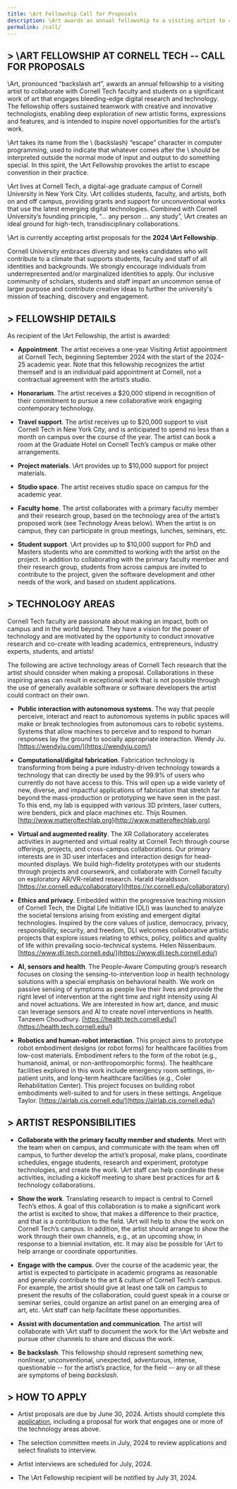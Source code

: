 ```yaml
---
title: \Art Fellowship Call for Proposals
description: \Art awards an annual fellowship to a visiting artist to collaborate with Cornell Tech faculty and students on a significant work of art that engages bleeding-edge digital research and technology.
permalink: /call/
---
```

## > \ART FELLOWSHIP AT CORNELL TECH \-\- CALL FOR PROPOSALS

\Art, pronounced “backslash art”, awards an annual fellowship to a visiting artist to collaborate with Cornell Tech faculty and students on a significant work of art that engages bleeding-edge digital research and technology. The fellowship offers sustained teamwork with creative and innovative technologists, enabling deep exploration of new artistic forms, expressions and features, and is intended to inspire novel opportunities for the artist’s work.

\Art takes its name from the \ (backslash) “escape” character in computer programming, used to indicate that whatever comes after the \ should be interpreted outside the normal mode of input and output to do something special. In this spirit, the \Art Fellowship provokes the artist to escape convention in their practice. 

\Art lives at Cornell Tech, a digital-age graduate campus of Cornell University in New York City. \Art collides students, faculty, and artists, both on and off campus, providing grants and support for unconventional works that use the latest emerging digital technologies. Combined with Cornell University’s founding principle, “... any person ... any study”, \Art creates an ideal ground for high-tech, transdisciplinary collaborations. 

\Art is currently accepting artist proposals for the **2024 \Art Fellowship**.

Cornell University embraces diversity and seeks candidates who will contribute to a climate that supports students, faculty and staff of all identities and backgrounds. We strongly encourage individuals from underrepresented and/or marginalized identities to apply. Our inclusive community of scholars, students and staff impart an uncommon sense of larger purpose and contribute creative ideas to further the university's mission of teaching, discovery and engagement.

## >  FELLOWSHIP DETAILS

As recipient of the \Art Fellowship, the artist is awarded:

- **Appointment**. The artist receives a one-year Visiting Artist appointment at Cornell Tech, beginning September 2024 with the start of the 2024–25 academic year. Note that this fellowship recognizes the artist themself and is an individual paid appointment at Cornell, not a contractual agreement with the artist’s studio.
 
- **Honorarium**. The artist receives a $20,000 stipend in recognition of their commitment to pursue a new collaborative work engaging contemporary technology.

- **Travel support**. The artist receives up to $20,000 support to visit Cornell Tech in New York City, and is anticipated to spend no less than a month on campus over the course of the year. The artist can book a room at the Graduate Hotel on Cornell Tech’s campus or make other arrangements.

- **Project materials**. \Art provides up to $10,000 support for project materials.

- **Studio space**. The artist receives studio space on campus for the academic year.

- **Faculty home**. The artist collaborates with a primary faculty member and their research group, based on the technology area of the artist’s proposed work (see Technology Areas below). When the artist is on campus, they can participate in group meetings, lunches, seminars, etc.

- **Student support**. \Art provides up to $10,000 support for PhD and Masters students who are committed to working with the artist on the project. In addition to collaborating with the primary faculty member and their research group, students from across campus are invited to contribute to the project, given the software development and other needs of the work, and based on student applications. 

## > TECHNOLOGY AREAS

Cornell Tech faculty are passionate about making an impact, both on campus and in the world beyond. They have a vision for the power of technology and are motivated by the opportunity to conduct innovative research and co-create with leading academics, entrepreneurs, industry experts, students, and artists!

The following are active technology areas of Cornell Tech research that the artist should consider when making a proposal. Collaborations in these inspiring areas can result in exceptional work that is not possible through the use of generally available software or software developers the artist could contract on their own.

- **Public interaction with autonomous systems**. The way that people perceive, interact and react to autonomous systems in public spaces will make or break technologies from autonomous cars to robotic systems. Systems that allow machines to perceive and to respond to human responses lay the ground to socially appropriate interaction. Wendy Ju. [https://wendyju.com/](https://wendyju.com/)

- **Computational/digital fabrication**. Fabrication technology is transforming from being a pure industry-driven technology towards a technology that can directly be used by the 99.9% of users who currently do not have access to this. This will open up a wide variety of new, diverse, and impactful applications of fabrication that stretch far beyond the mass-production or prototyping we have seen in the past. To this end, my lab is equipped with various 3D printers, laser cutters, wire benders, pick and place machines etc. Thijs Roumen. [http://www.matteroftechlab.org](http://www.matteroftechlab.org)

- **Virtual and augmented reality**. The XR Collaboratory accelerates activities in augmented and virtual reality at Cornell Tech through course offerings, projects, and cross-campus collaborations. Our primary interests are in 3D user interfaces and interaction design for head-mounted displays. We build high-fidelity prototypes with our students through projects and coursework, and collaborate with Cornell faculty on exploratory AR/VR-related research. Harald Haraldsson. [https://xr.cornell.edu/collaboratory](https://xr.cornell.edu/collaboratory)

- **Ethics and privacy**. Embedded within the progressive teaching mission of Cornell Tech, the Digital Life Initiative (DLI) was launched to analyze the societal tensions arising from existing and emergent digital technologies. Inspired by the core values of justice, democracy, privacy, responsibility, security, and freedom, DLI welcomes collaborative artistic projects that explore issues relating to ethics, policy, politics and quality of life within prevailing socio-technical systems. Helen Nissenbaum. [https://www.dli.tech.cornell.edu/](https://www.dli.tech.cornell.edu/)

- **AI, sensors and health**. The People-Aware Computing group’s research focuses on closing the sensing-to-intervention loop in health technology solutions with a special emphasis on behavioral health. We work on passive sensing of symptoms as people live their lives and provide the right level of intervention at the right time and right intensity using AI and novel actuations. We are interested in how art, dance, and music can leverage sensors and AI to create novel interventions in health. Tanzeem Choudhury. [https://health.tech.cornell.edu/](https://health.tech.cornell.edu/)

- **Robotics and human-robot interaction**. This project aims to prototype robot embodiment designs (or robot forms) for healthcare facilities from low-cost materials. Embodiment refers to the form of the robot (e.g., humanoid, animal, or non-anthropomorphic forms). The healthcare facilities explored in this work include emergency room settings, in-patient units, and long-term healthcare facilities (e.g., Coler Rehabilitation Center). This project focuses on building robot embodiments well-suited to and for users in these settings. Angelique Taylor. [https://airlab.cis.cornell.edu/](https://airlab.cis.cornell.edu/)

## > ARTIST RESPONSIBILITIES

- **Collaborate with the primary faculty member and students**. Meet with the team when on campus, and communicate with the team when off campus, to further develop the artist’s proposal, make plans, coordinate schedules, engage students, research and experiment, prototype technologies, and create the work. \Art staff can help coordinate these activities, including a kickoff meeting to share best practices for art & technology collaborations.

- **Show the work**. Translating research to impact is central to Cornell Tech’s ethos. A goal of this collaboration is to make a significant work the artist is excited to show, that makes a difference to their practice, and that is a contribution to the field. \Art will help to show the work on Cornell Tech’s campus. In addition, the artist should arrange to show the work through their own channels, e.g., at an upcoming show, in response to a biennial invitation, etc. It may also be possible for \Art to help arrange or coordinate opportunities.

- **Engage with the campus**. Over the course of the academic year, the artist is expected to participate in academic programs as reasonable and generally contribute to the art & culture of Cornell Tech’s campus. For example, the artist should give at least one talk on campus to present the results of the collaboration, could guest speak in a course or seminar series, could organize an artist panel on an emerging area of art, etc. \Art staff can help facilitate these opportunities.

- **Assist with documentation and communication**. The artist will collaborate with \Art staff to document the work for the \Art website and pursue other channels to share and discuss the work.

- **Be backslash**. This fellowship should represent something new, nonlinear, unconventional, unexpected, adventurous, intense, questionable -- for the artist’s practice, for the field -- any or all these are symptoms of being *backslash*. 

## > HOW TO APPLY

* Artist proposals are due by June 30, 2024. Artists should complete this [application](https://forms.gle/DCJEyArDjjNzzGL29), including a proposal for work that engages one or more of the technology areas above.

* The selection committee meets in July, 2024 to review applications and select finalists to interview.

* Artist interviews are scheduled for July, 2024.

* The \Art Fellowship recipient will be notified by July 31, 2024.
